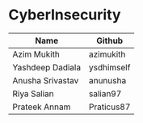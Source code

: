 # CyberInsecurity

| Name           | Github       |
|----------------|--------------|
| Azim Mukith    | azimukith    |
| Yashdeep Dadiala | ysdhimself |
| Anusha Srivastav | anunusha |
| Riya Salian  | salian97 |
| Prateek Annam| Praticus87 |
